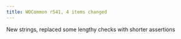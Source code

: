 ```yaml
---
title: WOCommon r541, 4 items changed
---
```


New strings, replaced some lengthy checks with shorter assertions
